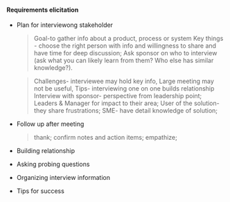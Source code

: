 #### Requirements elicitation
* Plan for interviewong stakeholder
  >Goal-to gather info about a product, process or system
  >Key things - choose the right person with info and willingness to share and have time for deep discussion; Ask sponsor on who to interview (ask what you can likely learn from them? Who else has similar knowledge?).
 
  >Challenges- interviewee may hold key info, Large meeting may not be useful, 
  >Tips- interviewing one on one builds relationship
  >Interview with sponsor- perspective from leadership point; Leaders & Manager for impact to their area; User of the solution- they share frustrations; SME- have detail knowledge of solution;

* Follow up after meeting
  >thank; confirm notes and action items; empathize;
  >
  >
* Building relationship
* Asking probing questions
* Organizing interview information
* Tips for success
